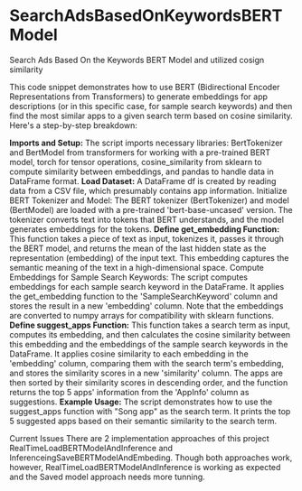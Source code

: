 # SearchAdsBasedOnKeywordsBERTModel
Search Ads Based On the Keywords BERT Model and utilized cosign similarity

This code snippet demonstrates how to use BERT (Bidirectional Encoder Representations from Transformers) to generate embeddings for app descriptions (or in this specific case, for sample search keywords) and then find the most similar apps to a given search term based on cosine similarity. Here's a step-by-step breakdown:

**Imports and Setup:**
The script imports necessary libraries: BertTokenizer and BertModel from transformers for working with a pre-trained BERT model, torch for tensor operations, cosine_similarity from sklearn to compute similarity between embeddings, and pandas to handle data in DataFrame format.
**Load Dataset:**
A DataFrame df is created by reading data from a CSV file, which presumably contains app information.
Initialize BERT Tokenizer and Model:
The BERT tokenizer (BertTokenizer) and model (BertModel) are loaded with a pre-trained 'bert-base-uncased' version. The tokenizer converts text into tokens that BERT understands, and the model generates embeddings for the tokens.
**Define get_embedding Function:**
This function takes a piece of text as input, tokenizes it, passes it through the BERT model, and returns the mean of the last hidden state as the representation (embedding) of the input text. This embedding captures the semantic meaning of the text in a high-dimensional space.
Compute Embeddings for Sample Search Keywords:
The script computes embeddings for each sample search keyword in the DataFrame. It applies the get_embedding function to the 'SampleSearchKeyword' column and stores the result in a new 'embedding' column. Note that the embeddings are converted to numpy arrays for compatibility with sklearn functions.
**Define suggest_apps Function:**
This function takes a search term as input, computes its embedding, and then calculates the cosine similarity between this embedding and the embeddings of the sample search keywords in the DataFrame.
It applies cosine similarity to each embedding in the 'embedding' column, comparing them with the search term's embedding, and stores the similarity scores in a new 'similarity' column.
The apps are then sorted by their similarity scores in descending order, and the function returns the top 5 apps' information from the 'AppInfo' column as suggestions.
**Example Usage:**
The script demonstrates how to use the suggest_apps function with "Song app" as the search term. It prints the top 5 suggested apps based on their semantic similarity to the search term.

Current Issues 
There are 2 implementation approaches of this project RealTimeLoadBERTModelAndInference and InferenceingSaveBERTModelAndEmbeding. Though both approaches work, however, RealTimeLoadBERTModelAndInference is working as expected and the Saved model approach needs more tunning. 
